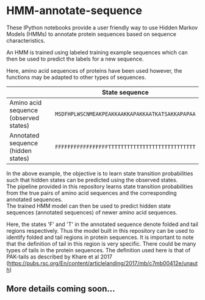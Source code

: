 # HMM-annotate-sequence

These IPython notebooks provide a user friendly way to use Hidden Markov Models (HMMs) to annotate protein sequences based on sequence characteristics.

An HMM is trained using labeled training example sequences which can then be used to predict the labels for a new sequence.  

Here, amino acid sequences of proteins have been used however, the functions may be adapted to other types of sequences.

|                                      |                  State sequence                  |
|--------------------------------------|--------------------------------------------------|
| Amino acid sequence (observed states)| ``MSDFHPLWSCNMEAKPEAKKAAKKAPAKKAATKATSAKKAPAPAA``|
| Annotated sequence (hidden states)   | ``FFFFFFFFFFFFFFFFFTTTTTTTTTTTTTTTTTTTTTTTTTTTT``|

In the above example, the objective is to learn state transition probabilities such that hidden states can be predicted using the observed states.  
The pipeline provided in this repository learns state transition probabilities from the true pairs of amino acid sequences and the corresponding annotated sequences.  
The trained HMM model can then be used to predict hidden state sequences (annotated sequences) of newer amino acid sequences.  

Here, the states 'F' and 'T' in the annotated sequence denote folded and tail regions respectively. Thus the model built in this repository can be used to identify folded and tail regions in protein sequences. It is important to note that the definition of tail in this region is very specific. There could be many types of tails in the protein sequences. The definition used here is that of PAK-tails as described by Khare et al 2017 (https://pubs.rsc.org/En/content/articlelanding/2017/mb/c7mb00412e/unauth)  


## More details coming soon...
